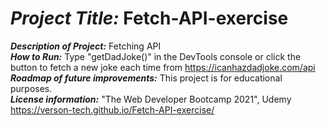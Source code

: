 # <h1><strong><em>Project Title:</em></strong>  Fetch-API-exercise</H1>
<strong><em>Description of Project:</em></strong>  Fetching API <br>
<strong><em>How to Run:</em></strong>  Type "getDadJoke()" in the DevTools console or click the button to fetch a new joke each time from https://icanhazdadjoke.com/api  <br>
<strong><em>Roadmap of future improvements:</em></strong>   This project is for educational purposes. <br>
<strong><em>License information:</em></strong>   "The Web Developer Bootcamp 2021", Udemy  <br>
https://verson-tech.github.io/Fetch-API-exercise/
